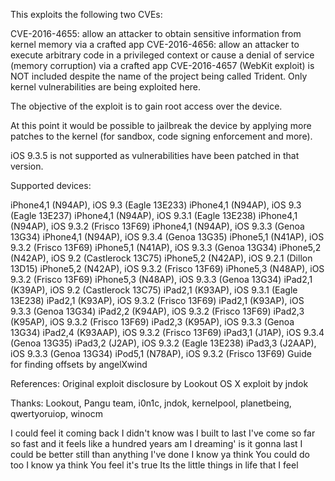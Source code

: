 This exploits the following two CVEs:

CVE-2016-4655: allow an attacker to obtain sensitive information from kernel memory via a crafted app
CVE-2016-4656: allow an attacker to execute arbitrary code in a privileged context or cause a denial of service (memory corruption) via a crafted app
CVE-2016-4657 (WebKit exploit) is NOT included despite the name of the project being called Trident. Only kernel vulnerabilities are being exploited here.

The objective of the exploit is to gain root access over the device.

At this point it would be possible to jailbreak the device by applying more patches to the kernel (for sandbox, code signing enforcement and more).

iOS 9.3.5 is not supported as vulnerabilities have been patched in that version.

Supported devices:

iPhone4,1 (N94AP), iOS 9.3 (Eagle 13E233)
iPhone4,1 (N94AP), iOS 9.3 (Eagle 13E237)
iPhone4,1 (N94AP), iOS 9.3.1 (Eagle 13E238)
iPhone4,1 (N94AP), iOS 9.3.2 (Frisco 13F69)
iPhone4,1 (N94AP), iOS 9.3.3 (Genoa 13G34)
iPhone4,1 (N94AP), iOS 9.3.4 (Genoa 13G35)
iPhone5,1 (N41AP), iOS 9.3.2 (Frisco 13F69)
iPhone5,1 (N41AP), iOS 9.3.3 (Genoa 13G34)
iPhone5,2 (N42AP), iOS 9.2 (Castlerock 13C75)
iPhone5,2 (N42AP), iOS 9.2.1 (Dillon 13D15)
iPhone5,2 (N42AP), iOS 9.3.2 (Frisco 13F69)
iPhone5,3 (N48AP), iOS 9.3.2 (Frisco 13F69)
iPhone5,3 (N48AP), iOS 9.3.3 (Genoa 13G34)
iPad2,1 (K39AP), iOS 9.2 (Castlerock 13C75)
iPad2,1 (K93AP), iOS 9.3.1 (Eagle 13E238)
iPad2,1 (K93AP), iOS 9.3.2 (Frisco 13F69)
iPad2,1 (K93AP), iOS 9.3.3 (Genoa 13G34)
iPad2,2 (K94AP), iOS 9.3.2 (Frisco 13F69)
iPad2,3 (K95AP), iOS 9.3.2 (Frisco 13F69)
iPad2,3 (K95AP), iOS 9.3.3 (Genoa 13G34)
iPad2,4 (K93AAP), iOS 9.3.2 (Frisco 13F69)
iPad3,1 (J1AP), iOS 9.3.4 (Genoa 13G35)
iPad3,2 (J2AP), iOS 9.3.2 (Eagle 13E238)
iPad3,3 (J2AAP), iOS 9.3.3 (Genoa 13G34)
iPod5,1 (N78AP), iOS 9.3.2 (Frisco 13F69)
Guide for finding offsets by angelXwind

References:
Original exploit disclosure by Lookout
OS X exploit by jndok

Thanks: Lookout, Pangu team, i0n1c, jndok, kernelpool, planetbeing, qwertyoruiop, winocm

I could feel
it coming back
I didn't know
was I built to last
I've come so far so fast
and it feels like a hundred years
am I dreaming'
is it gonna last
I could be
better still
than anything
I've done
I know ya think
You could do too
I know ya think
You feel it's true
Its the little things in life
that I feel